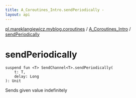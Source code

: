 ```yaml
---
title: A_Coroutines_Intro.sendPeriodically - 
layout: api
---
```


<div class='api-docs-breadcrumbs'><a href="../index.html">pl.mareklangiewicz.myblog.coroutines</a> / <a href="index.html">A_Coroutines_Intro</a> / <a href=".">sendPeriodically</a></div>

# sendPeriodically

<div class="signature"><code><span class="keyword">suspend</span> <span class="keyword">fun </span><span class="symbol">&lt;</span><span class="identifier">T</span><span class="symbol">&gt;</span> <span class="identifier">SendChannel</span><span class="symbol">&lt;</span><span class="identifier">T</span><span class="symbol">&gt;</span><span class="symbol">.</span><span class="identifier">sendPeriodically</span><span class="symbol">(</span><br/>&nbsp;&nbsp;&nbsp;&nbsp;<span class="parameterName" id="pl.mareklangiewicz.myblog.coroutines.A_Coroutines_Intro$sendPeriodically(kotlinx.coroutines.experimental.channels.SendChannel((pl.mareklangiewicz.myblog.coroutines.A_Coroutines_Intro.sendPeriodically.T)), pl.mareklangiewicz.myblog.coroutines.A_Coroutines_Intro.sendPeriodically.T, kotlin.Long)/t">t</span><span class="symbol">:</span>&nbsp;<span class="identifier">T</span><span class="symbol">, </span><br/>&nbsp;&nbsp;&nbsp;&nbsp;<span class="parameterName" id="pl.mareklangiewicz.myblog.coroutines.A_Coroutines_Intro$sendPeriodically(kotlinx.coroutines.experimental.channels.SendChannel((pl.mareklangiewicz.myblog.coroutines.A_Coroutines_Intro.sendPeriodically.T)), pl.mareklangiewicz.myblog.coroutines.A_Coroutines_Intro.sendPeriodically.T, kotlin.Long)/delay">delay</span><span class="symbol">:</span>&nbsp;<span class="identifier">Long</span><br/><span class="symbol">)</span><span class="symbol">: </span><span class="identifier">Unit</span></code></div>

Sends given value indefinitely

